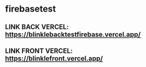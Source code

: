 # firebasetest
## LINK BACK VERCEL: https://blinklebacktestfirebase.vercel.app/

## LINK FRONT VERCEL: https://blinklefront.vercel.app/
